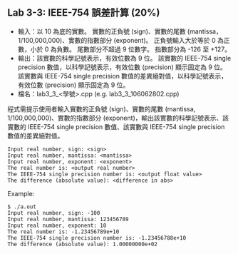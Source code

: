 ## Lab 3-3: IEEE-754 誤差計算 (20%)

* 輸入：以 10 為底的實數。
實數的正負號 (sign)、實數的尾數 (mantissa，1/100,000,000)、實數的指數部分 (exponent)。
正負號輸入大於等於 0 為正數，小於 0 為負數。
尾數部分不超過 9 位數字。
指數部分為 -126 至 +127。
* 輸出：該實數的科學記號表示，有效位數為 9 位。
該實數的 IEEE-754 single precision 數值，以科學記號表示，有效位數 (precision) 顯示固定為 9 位。
該實數與 IEEE-754 single precision 數值的差異絕對值，以科學記號表示，有效位數 (precision) 顯示固定為 9 位。
* 檔名：lab3_3_<學號>.cpp (e.g. lab3_3_106062802.cpp)

程式需提示使用者輸入實數的正負號 (sign)、實數的尾數 (mantissa, 1/100,000,000)、實數的指數部分 (exponent)，輸出該實數的科學記號表示、該實數的 IEEE-754 single precision 數值、該實數與 IEEE-754 single precision 數值的差異絕對值。

```text
Input real number, sign: <sign>
Input real number, mantissa: <mantissa>
Input real number, exponent: <exponent>
The real number is: <output real number>
The IEEE-754 single precision number is: <output float value>
The difference (absolute value): <difference in abs>
```

Example:

```console
$ ./a.out
Input real number, sign: -100
Input real number, mantissa: 123456789
Input real number, exponent: 10
The real number is: -1.23456789e+10
The IEEE-754 single precision number is: -1.23456788e+10
The difference (absolute value): 1.00000000e+02
```
